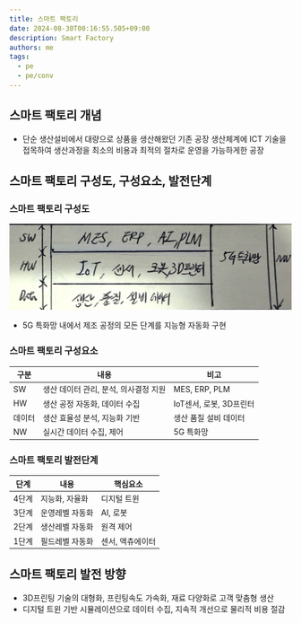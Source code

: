 ```yaml
---
title: 스마트 팩토리
date: 2024-08-30T00:16:55.505+09:00
description: Smart Factory
authors: me
tags:
  - pe
  - pe/conv
---
```


## 스마트 팩토리 개념

- 단순 생산설비에서 대량으로 상품을 생산해왔던 기존 공장 생산체계에 ICT 기술을 접목하여 생산과정을 최소의 비용과 최적의 절차로 운영을 가능하게한 공장

## 스마트 팩토리 구성도, 구성요소, 발전단계

### 스마트 팩토리 구성도

![스마트 팩토리](./assets/smart-factory.jpg)

- 5G 특화망 내에서 제조 공정의 모든 단계를 지능형 자동화 구현

### 스마트 팩토리 구성요소

| 구분 | 내용 | 비고 |
| --- | --- | --- |
| SW | 생산 데이터 관리, 분석, 의사결정 지원 | MES, ERP, PLM |
| HW | 생산 공정 자동화, 데이터 수집 | IoT센서, 로봇, 3D프린터 |
| 데이터 | 생산 효율성 분석, 지능화 기반 | 생산 품질 설비 데이터 |
| NW | 실시간 데이터 수집, 제어 | 5G 특화망 |

### 스마트 팩토리 발전단계

| 단계 | 내용 | 핵심요소 |
| --- | --- | --- |
| 4단계 | 지능화, 자율화 | 디지털 트윈 |
| 3단계 | 운영레벨 자동화 | AI, 로봇 |
| 2단계 | 생산레벨 자동화 | 원격 제어 |
| 1단계 | 필드레벨 자동화 | 센서, 액츄에이터 |

## 스마트 팩토리 발전 방향

- 3D프린팅 기술의 대형화, 프린팅속도 가속화, 재료 다양화로 고객 맞춤형 생산
- 디지털 트윈 기반 시뮬레이션으로 데이터 수집, 지속적 개선으로 물리적 비용 절감
